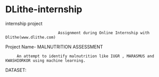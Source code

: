 # DLithe-internship
internship project
                           
                           
                           Assignment during Online Internship with Dlithe(www.dlithe.com)

Project Name- MALNUTRITION ASSESSMENT

         An attempt to identify malnutrition like IUGR , MARASMUS and KWASHIORKOR using machine learning.
         
        
DATASET:
        
        
